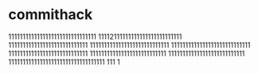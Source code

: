 # commithack
1111111111111111111111111111111
11112111111111111111111111111
1111111111111111111111111111
1111111111111111111111111111
1111111111111111111111111111
1111111111111111111111111111
111111111111111111111111111
111111111111111111111111111
1111111111111111111111111111111111
111
1
